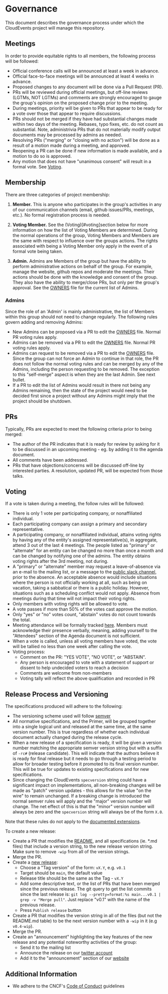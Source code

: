 # Governance

This document describes the governance process under which the CloudEvents
project will manage this repository.

## Meetings

In order to provide equitable rights to all members, the following process will
be followed:

- Official conference calls will be announced at least a week in advance.
- Official face-to-face meetings will be announced at least 4 weeks in advance.
- Proposed changes to any document will be done via a Pull Request (PR).
- PRs will be reviewed during official meetings, but off-line reviews (LGTMs,
  NOT LGTMs) and comments are strongly encouraged to gauge the group's opinion
  on the proposed change prior to the meeting.
- During meetings, priority will be given to PRs that appear to be ready for a
  vote over those that appear to require discussions.
- PRs should not be merged if they have had substantial changes made within two
  days of the meeting. Rebases, typo fixes, etc. do not count as substantial.
  Note, administrivia PRs that do not materially modify output documents may be
  processed by admins as needed.
- Resolving PRs ("merging" or "closing with no action") will be done as a result
  of a motion made during a meeting, and approved.
- Reopening a PR can be done if new information is made available, and a motion
  to do so is approved.
- Any motion that does not have "unanimous consent" will result in a formal
  vote. See [Voting](#voting).

## Membership

There are three categories of project membership:

1. **Member.** This is anyone who participates in the group's activities in any
   of our communication channels (email, github issues/PRs, meetings, etc.). No
   formal registration process is needed.

2. **Voting Member.** See the (Voting)[#voting]section below for more
   information on how the list of Voting Members are determined. During the
   normal operations of the group, Voting Members and Members are the same with
   respect to influence over the groups actions. The rights associated with
   being a Voting Member only apply in the event of a formal vote being taken.

3. **Admin.** Admins are Members of the group but have the ability to perform
   administrative actions on behalf of the group. For example, manage the
   website, github repos and moderate the meetings. Their actions should be done
   with the knowledge and consent of the group. They also have the ability to
   merge/close PRs, but only per the group's approval. See the
   [OWNERS](../OWNERS) file for the current list of Admins.

### Admins

Since the role of an 'Admin' is mainly administrative, the list of Members
within this group should not need to change regularly. The following rules
govern adding and removing Admins:

- New Admins can be proposed via a PR to edit the [OWNERS](../OWNERS) file.
  Normal PR voting rules apply.
- Admins can be removed via a PR to edit the [OWNERS](../OWNERS) file. Normal
  PR voting rules apply.
- Admins can request to be removed via a PR to edit the [OWNERS](../OWNERS)
  file.  Since the group can not force an Admin to continue in that role, the PR
  does not follow the normal voting rules and can be merged by any of the
  Admins, including the person requesting to be removed. The exception to
  this "self-merge" aspect is when they are the last Admin. See next bullet.
- If a PR to edit the list of Admins would result in there not being any
  Admins remaining, then the state of the project would need to be decided
  first since a project without any Admins might imply that the project should
  be shutdown.

## PRs

Typically, PRs are expected to meet the following criteria prior to being
merged:

- The author of the PR indicates that it is ready for review by asking for it to
  be discussed in an upcoming meeting - eg. by adding it to the agenda document.
- All comments have been addressed.
- PRs that have objections/concerns will be discussed off-line by interested
  parties. A resolution, updated PR, will be expected from those talks.

## Voting

If a vote is taken during a meeting, the follow rules will be followed:

- There is only 1 vote per participating company, or nonaffiliated individual.
- Each participating company can assign a primary and secondary representative.
- A participating company, or nonaffiliated individual, attains voting rights by
  having any of the entity's assigned representative(s), in aggregate, attend 3
  out of the last 4 meetings. The people listed as "primary" or "alternate" for
  an entity can be changed no more than once a month and can be changed by
  notifying one of the admins. The entity obtains voting rights after the 3rd
  meeting, not during.
- A "primary" or "alternate" member may request a leave-of-absence via an
  e-mail to the mailing list, or a message to the
  [public slack channel](../README.md#communications), prior to the absence.
  An acceptable absence would include situations where the person is not
  officially working at all, such as being on vacation, taking a sabbatical or
  there is a public holiday. However, situations such as a scheduling conflict
  would not apply. Absence from meetings during that time will not impact
  their voting rights.
- Only members with voting rights will be allowed to vote.
- A vote passes if more than 50% of the votes cast approve the motion.
- Only "yes" or "no" votes count, "abstain" votes do not count towards the
  total.
- Meeting attendance will be formally tracked
  [here](https://docs.google.com/spreadsheets/d/1bw5s9sC2ggYyAiGJHEk7xm-q2KG6jyrfBy69ifkdmt0/edit#gid=0).
  Members must acknowledge their presence verbally, meaning, adding yourself to
  the "Attendees" section of the Agenda document is not sufficient.
- When a vote is called, unless all voting members have voted, the vote will be
  tallied no less than one week after calling the vote.
- Voting process:
  - Comment on the PR: "YES VOTE", "NO VOTE", or "ABSTAIN".
  - Any person is encouraged to vote with a statement of support or dissent to
    help undecided voters to reach a decision
  - Comments are welcome from non-members
  - Voting tally will reflect the above qualification and recorded in PR

## Release Process and Versioning

The specifications produced will adhere to the following:

- The versioning scheme used will follow [semver](https://semver.org/)
- All normative specifications, and the Primer, will be grouped together into a
  single logical unit and released at the same time, at the same version number.
  This is true regardless of whether each individual document actually changed
  during the release cycle.
- When a new release of a specification is ready, it will be given a version
  number matching the appropriate semver version string but with a suffix of
  `-rc#` (release candidate). This will indicate that the authors believe it
  is ready for final release but it needs to go through a testing period to
  allow for broader testing before it promoted to its final version number.
  This will be true for updates to existing specifications and for new
  specifications.
- Since changing the CloudEvents `specversion` string could have a significant
  impact on implementations, all non-breaking changes will be made as
  "patch" version updates - this allows for the value "on the wire" to remain
  unchanged. If a breaking change is introduced the normal semver rules will
  apply and the "major" version number will change. The net effect of this is
  that the "minor" version number will always be zero and the `specversion`
  string will always be of the form `X.0`.

Note that these rules do not apply to the
[documented extensions](../cloudevents/documented-extensions.md).

To create a new release:

- Create a PR that modifies the [README](README.md), and all specifications (ie.
  \*.md files) that include a version string, to the new release version string.
  Make sure to remove `-wip` from all of the version strings.
- Merge the PR.
- Create a [new release](https://github.com/cloudevents/spec/releases/new):
  - Choose a "Tag version" of the form: `vX.Y`, e.g. `v0.1`
  - Target should be `main`, the default value
  - Release title should be the same as the Tag - `vX.Y`
  - Add some descriptive text, or the list of PRs that have been merged since
    the previous release. The git query to get the list commits since the last
    release is:
    `git log --pretty=format:%s main...v0.1 | grep -v "Merge pull"`.
    Just replace "v0.1" with the name of the previous release.
  - Press `Publish release` button
- Create a PR that modifies the version string in all of the files
  (but not the README.md table) to be the next version number with a `-wip`
  in it (e.g `v0.4-wip`).
- Merge the PR.
- Create an "announcement" highlighting the key features of the new release and
  any potential noteworthy activities of the group:
  - Send it to the mailing list
  - Announce the release on our
    [twitter account](https://twitter.com/cloudeventsio)
  - Add it to the "announcement" section of our
    [website](https://cloudevents.io/)

## Additional Information

- We adhere to the CNCF's
  [Code of Conduct](https://github.com/cncf/foundation/blob/master/code-of-conduct.md) guidelines
